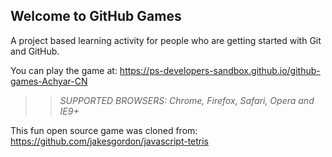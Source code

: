 ## Welcome to GitHub Games

A project based learning activity for people who are getting started with Git and GitHub.

You can play the game at: https://ps-developers-sandbox.github.io/github-games-Achyar-CN

>> _*SUPPORTED BROWSERS*: Chrome, Firefox, Safari, Opera and IE9+_

This fun open source game was cloned from: https://github.com/jakesgordon/javascript-tetris
